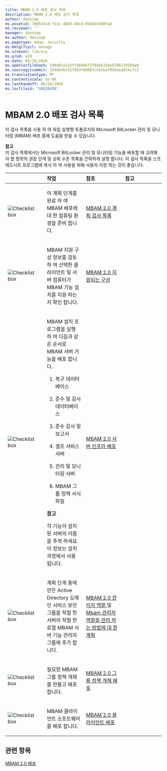 ```yaml
---
title: MBAM 2.0 배포 검사 목록
description: MBAM 2.0 배포 검사 목록
author: dansimp
ms.assetid: 7905d31d-f21c-4683-b9c4-95b815e08fab
ms.reviewer: ''
manager: dansimp
ms.author: dansimp
ms.pagetype: mdop, security
ms.mktglfcycl: manage
ms.sitesec: library
ms.prod: w10
ms.date: 06/16/2016
ms.openlocfilehash: 5d8d0ce1a3ff48d4bf2f84e61b4a578b170264a0
ms.sourcegitcommit: 354664bc527d93f80687cd2eba70d1eea024c7c3
ms.translationtype: MT
ms.contentlocale: ko-KR
ms.lasthandoff: 06/26/2020
ms.locfileid: "10826438"
---
```

# MBAM 2.0 배포 검사 목록


이 검사 목록을 사용 하 여 독립 실행형 토폴로지와 Microsoft BitLocker 관리 및 모니터링 (MBAM) 배포 중에 도움을 받을 수 있습니다.

**참고**  
이 검사 목록에서는 Microsoft BitLocker 관리 및 모니터링 기능을 배포할 때 고려해 야 할 항목의 권장 단계 및 상위 수준 목록을 간략하게 설명 합니다. 이 검사 목록을 스프레드시트 프로그램에 복사 하 여 사용을 위해 사용자 지정 하는 것이 좋습니다.



<table>
<colgroup>
<col width="25%" />
<col width="25%" />
<col width="25%" />
<col width="25%" />
</colgroup>
<thead>
<tr class="header">
<th align="left"></th>
<th align="left">작업</th>
<th align="left">참조</th>
<th align="left">참고</th>
</tr>
</thead>
<tbody>
<tr class="odd">
<td align="left"><img src="images/checklistbox.gif" alt="Checklist box" /></td>
<td align="left"><p>이 계획 단계를 완료 하 여 MBAM 배포에 대 한 컴퓨팅 환경을 준비 합니다.</p></td>
<td align="left"><p><a href="mbam-20-planning-checklist-mbam-2.md" data-raw-source="[MBAM 2.0 Planning Checklist](mbam-20-planning-checklist-mbam-2.md)">MBAM 2.0 계획 검사 목록</a></p></td>
<td align="left"><p></p></td>
</tr>
<tr class="even">
<td align="left"><img src="images/checklistbox.gif" alt="Checklist box" /></td>
<td align="left"><p>MBAM 지원 구성 정보를 검토 하 여 선택한 클라이언트 및 서버 컴퓨터가 MBAM 기능 설치를 지원 하는지 확인 합니다.</p></td>
<td align="left"><p><a href="mbam-20-supported-configurations-mbam-2.md" data-raw-source="[MBAM 2.0 Supported Configurations](mbam-20-supported-configurations-mbam-2.md)">MBAM 2.0 지원되는 구성</a></p></td>
<td align="left"><p></p></td>
</tr>
<tr class="odd">
<td align="left"><img src="images/checklistbox.gif" alt="Checklist box" /></td>
<td align="left"><p>MBAM 설치 프로그램을 실행 하 여 다음과 같은 순서로 MBAM 서버 기능을 배포 합니다.</p>
<ol>
<li><p>복구 데이터베이스</p></li>
<li><p>준수 및 감사 데이터베이스</p></li>
<li><p>준수 감사 및 보고서</p></li>
<li><p>셀프 서비스 서버</p></li>
<li><p>관리 및 모니터링 서버</p></li>
<li><p>MBAM 그룹 정책 서식 파일</p></li>
</ol>
<div class="alert">
<strong>참고</strong><br/><p>각 기능이 설치 된 서버의 이름을 추적 하세요. 이 정보는 설치 과정에서 사용 됩니다.</p>
</div>
<div>

</div></td>
<td align="left"><p><a href="deploying-the-mbam-20-server-infrastructure-mbam-2.md" data-raw-source="[Deploying the MBAM 2.0 Server Infrastructure](deploying-the-mbam-20-server-infrastructure-mbam-2.md)">MBAM 2.0 서버 인프라 배포</a></p></td>
<td align="left"><p></p></td>
</tr>
<tr class="even">
<td align="left"><img src="images/checklistbox.gif" alt="Checklist box" /></td>
<td align="left"><p>계획 단계 중에 만든 Active Directory 도메인 서비스 보안 그룹을 적절 한 서버의 적절 한 로컬 MBAM 서버 기능 관리자 그룹에 추가 합니다.</p></td>
<td align="left"><p><a href="planning-for-mbam-20-administrator-roles-mbam-2.md" data-raw-source="[Planning for MBAM 2.0 Administrator Roles](planning-for-mbam-20-administrator-roles-mbam-2.md)">MBAM 2.0 관리자 역할 </a> 및 <a href="how-to-manage-mbam-administrator-roles-mbam-2.md" data-raw-source="[How to Manage MBAM Administrator Roles](how-to-manage-mbam-administrator-roles-mbam-2.md)"> Mbam 관리자 역할을 관리 하는 방법에 대 한 계획</a></p></td>
<td align="left"><p></p></td>
</tr>
<tr class="odd">
<td align="left"><img src="images/checklistbox.gif" alt="Checklist box" /></td>
<td align="left"><p>필요한 MBAM 그룹 정책 개체를 만들고 배포 합니다.</p></td>
<td align="left"><p><a href="deploying-mbam-20-group-policy-objects-mbam-2.md" data-raw-source="[Deploying MBAM 2.0 Group Policy Objects](deploying-mbam-20-group-policy-objects-mbam-2.md)">MBAM 2.0 그룹 정책 개체 배포</a></p></td>
<td align="left"><p></p></td>
</tr>
<tr class="even">
<td align="left"><img src="images/checklistbox.gif" alt="Checklist box" /></td>
<td align="left"><p>MBAM 클라이언트 소프트웨어를 배포 합니다.</p></td>
<td align="left"><p><a href="deploying-the-mbam-20-client-mbam-2.md" data-raw-source="[Deploying the MBAM 2.0 Client](deploying-the-mbam-20-client-mbam-2.md)">MBAM 2.0 클라이언트 배포</a></p></td>
<td align="left"><p></p></td>
</tr>
</tbody>
</table>



## 관련 항목


[MBAM 2.0 배포](deploying-mbam-20-mbam-2.md)









